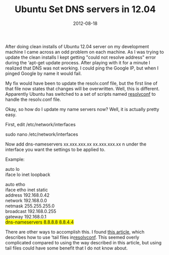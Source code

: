 ﻿---
layout: post
title: Ubuntu Set DNS servers in 12.04
date: 2012-08-18
categories: None
---

After doing clean installs of Ubuntu 12.04 server on my development machine I came across an odd problem on each machine.  As I was trying to update the clean installs I kept getting "could not resolve address" error during the &#8216;apt-get update process.  After playing with it for a minute I realized that DNS was not working.  I could ping the Google IP, but when I pinged Google by name it would fail.  

My fix would have been to update the resolv.conf file, but the first line of that file now states that changes will be overwritten.  Well, this is different.  Apparently Ubuntu has switched to a set of scripts named <a href="http://en.wikipedia.org/wiki/Resolvconf" target="_blank">resolvconf</a> to handle the resolv.conf file.  

Okay, so how do I update my name servers now?  Well, it is actually pretty easy.  

First, edit /etc/network/interfaces  

sudo nano /etc/network/interfaces  


Now add dns-nameservers xx.xxx.xxx.xx xx.xxx.xxx.xx  n under the interface you want the settings to be applied to.  

Example:  
  
auto lo  
iface lo inet loopback  

auto etho  
iface etho inet static  
   address 192.168.0.42  
   network 192.168.0.0  
   netmask 255.255.255.0  
   broadcast 192.168.0.255  
   gateway 192.168.0.1  
   <span style="background-color: yellow;">dns-nameservers 8.8.8.8 8.8.4.4</span>  
  


There are other ways to accomplish this. I found <a href="http://www.stgraber.org/2012/02/24/dns-in-ubuntu-12-04/" rel="nofollow" target="_blank">this article</a>, which describes how to use &#8216;tail files in<a href="http://en.wikipedia.org/wiki/Resolvconf" target="_blank">resolvconf</a>. This seemed overly complicated compared to using the way described in this article, but using tail files could have some benefit that I do not know about.
